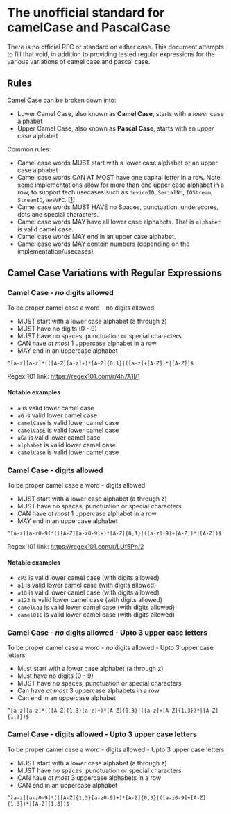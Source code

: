 # The unofficial standard for camelCase and PascalCase

There is no official RFC or standard on either case. This document attempts to fill that void, in addition to providing tested regular expressions for the various variations of camel case and pascal case.

## Rules
Camel Case can be broken down into: 
* Lower Camel Case, also known as **Camel Case**, starts with a *lower* case alphabet
* Upper Camel Case, also known as **Pascal Case**, starts with an *upper* case alphabet 

Common rules:
* Camel case words MUST start with a lower case alphabet or an upper case alphabet
* Camel case words CAN AT MOST have one capital letter in a row. Note: some implementations allow for more than one upper case alphabet in a row, to support tech usecases such as ```deviceID```, ```SerialNo```, ```IOStream```, ```StreamIO```, ```awsVPC```. [[1](https://docs.microsoft.com/en-us/dotnet/standard/design-guidelines/capitalization-conventions)]
* Camel case words MUST HAVE no Spaces, punctuation, underscores, dots and special characters.
* Camel case words MAY have all lower case alphabets. That is ```alphabet``` is valid camel case.
* Camel case words MAY end in an upper case alphabet.
* Camel case words MAY contain numbers (depending on the implementation/usecases)

## Camel Case Variations with Regular Expressions
### Camel Case - *no* digits allowed

To be proper camel case a word - no digits allowed
* MUST start with a lower case alphabet (a through z)
* MUST have no digits (0 - 9)
* MUST have no spaces, punctuation or special characters
* CAN have *at most* 1 uppercase alphabet in a row
* MAY end in an uppercase alphabet

```
^[a-z][a-z]*(([A-Z][a-z]+)*[A-Z]{0,1}|([a-z]+[A-Z])*|[A-Z])$
```
Regex 101 link: https://regex101.com/r/4h7A1I/1

#### Notable examples
* ```a``` is valid lower camel case
* ```aG``` is valid lower camel case
* ```camelCase``` is valid lower camel case
* ```camelCasE``` is valid lower camel case 
* ```aGa``` is valid lower camel case
* ```alphabet``` is valid lower camel case
* ```camelCase``` is valid lower camel case

### Camel Case - digits allowed

To be proper camel case a word - digits allowed
* MUST start with a lower case alphabet (a through z)
* MUST have no spaces, punctuation or special characters
* CAN have *at most* 1 uppercase alphabet in a row
* MAY end in an uppercase alphabet

```
^[a-z][a-z0-9]*(([A-Z][a-z0-9]+)*[A-Z]{0,1}|([a-z0-9]+[A-Z])*|[A-Z])$
```
Regex 101 link: https://regex101.com/r/LUf5Pn/2

#### Notable examples
* ```cP3``` is valid lower camel case (with digits allowed)
* ```a1``` is valid lower camel case (with digits allowed)
* ```a1G``` is valid lower camel case (with digits allowed)
* ```a123``` is valid lower camel case (with digits allowed)
* ```camelCa1``` is valid lower camel case (with digits allowed)
* ```camel01C``` is valid lower camel case (with digits allowed)

### Camel Case - *no* digits allowed - Upto 3 upper case letters

To be proper camel case a word - *no* digits allowed - Upto 3 upper case letters
* Must start with a lower case alphabet (a through z)
* Must have no digits (0 - 9)
* MUST have no spaces, punctuation or special characters
* Can have *at most* 3 uppercase alphabets in a row
* Can end in an uppercase alphabet

```
^[a-z][a-z]*(([A-Z]{1,3}[a-z]+)*[A-Z]{0,3}|([a-z]+[A-Z]{1,3})*|[A-Z]{1,3})$
```

### Camel Case - digits allowed - Upto 3 upper case letters

To be proper camel case a word - digits allowed - Upto 3 upper case letters
* MUST start with a lower case alphabet (a through z)
* MUST have no spaces, punctuation or special characters
* CAN have *at most* 3 uppercase alphabets in a row
* CAN end in an uppercase alphabet

```
^[a-z][a-z0-9]*(([A-Z]{1,3}[a-z0-9]+)*[A-Z]{0,3}|([a-z0-9]+[A-Z]{1,3})*|[A-Z]{1,3})$
```
